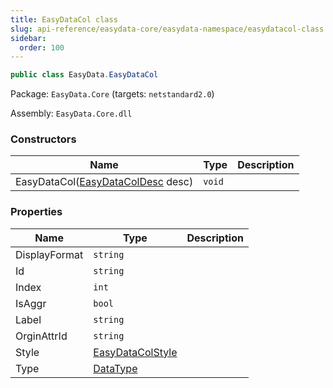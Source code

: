 ```yaml
---
title: EasyDataCol class
slug: api-reference/easydata-core/easydata-namespace/easydatacol-class
sidebar:
  order: 100
---
```


```csharp
public class EasyData.EasyDataCol

```
Package: `EasyData.Core` (targets: `netstandard2.0`)

Assembly: `EasyData.Core.dll`

### Constructors

| Name | Type | Description | 
| --- | --- | --- | 
| EasyDataCol([EasyDataColDesc](/easyquery/docs/api-reference/easydata-core/easydata-namespace/easydatacoldesc-class) desc) | `void` |  | 


### Properties

| Name | Type | Description | 
| --- | --- | --- | 
| DisplayFormat | `string` |  | 
| Id | `string` |  | 
| Index | `int` |  | 
| IsAggr | `bool` |  | 
| Label | `string` |  | 
| OrginAttrId | `string` |  | 
| Style | [EasyDataColStyle](/easyquery/docs/api-reference/easydata-core/easydata-namespace/easydatacolstyle-class) |  | 
| Type | [DataType](/easyquery/docs/api-reference/easydata-core/easydata-namespace/datatype-enum) |  |
